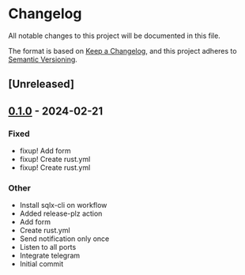 # Changelog
All notable changes to this project will be documented in this file.

The format is based on [Keep a Changelog](https://keepachangelog.com/en/1.0.0/),
and this project adheres to [Semantic Versioning](https://semver.org/spec/v2.0.0.html).

## [Unreleased]

## [0.1.0](https://github.com/RazvanRotari/deadman/releases/tag/v0.1.0) - 2024-02-21

### Fixed
- fixup! Add form
- fixup! Create rust.yml
- fixup! Create rust.yml

### Other
- Install sqlx-cli on workflow
- Added release-plz action
- Add form
- Create rust.yml
- Send notification only once
- Listen to all ports
- Integrate telegram
- Initial commit
